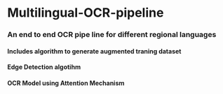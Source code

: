# Multilingual-OCR-pipeline

### An end to end OCR pipe line for different regional languages

#### Includes algorithm to generate augmented traning dataset
#### Edge Detection algotihm
#### OCR Model using Attention Mechanism
